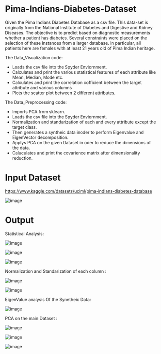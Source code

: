 # Pima-Indians-Diabetes-Dataset

Given the Pima Indians Diabetes Database as a csv file. This data-set is originally
from the National Institute of Diabetes and Digestive and Kidney Diseases. The objective is to
predict based on diagnostic measurements whether a patient has diabetes. Several constraints
were placed on the selection of these instances from a larger database. In particular, all patients
here are females with at least 21 years old of Pima Indian heritage.  

The Data_Visualization code:
* Loads the csv file into the Spyder Enviornment.
* Calculates and print the various statistical features of each attribute like Mean, Median, Mode etc.
* Calculates and print the correlation cofficient between the target attribute and various columns
* Plots the scatter plot between 2 different attributes.


The Data_Preprocessing code:
* Imports PCA from sklearn.
* Loads the csv file into the Spyder Enviornment.
* Normalization and standarization of each and every attribute except the target class.
* Then generates a syntheic data inoder to perform Eigenvalue and EigenVector decomposition.
* Applys PCA on the given Dataset in oder to reduce the dimensions of the data.
* Caluculates and print the covarience matrix after dimensionality reduction.



# Input Dataset

https://www.kaggle.com/datasets/uciml/pima-indians-diabetes-database

![image](https://user-images.githubusercontent.com/119813195/228885870-124eceb8-0e4d-4381-992f-e567e7ffcfb8.png)


# Output

Statistical Analysis:

![image](https://user-images.githubusercontent.com/119813195/228886486-d491a86d-e2ad-44b8-92cc-7e7956993a94.png)

![image](https://user-images.githubusercontent.com/119813195/228887122-2090b7e2-096a-4c4e-85af-d6b812713b7b.png)

![image](https://user-images.githubusercontent.com/119813195/228887163-7093b32a-0db9-4776-b969-d652ea6be8a4.png)

Normalization and Standarization of each column :

![image](https://user-images.githubusercontent.com/119813195/228903363-8973ceb1-29fe-49df-8a4b-3c8f91ef15e4.png)

![image](https://user-images.githubusercontent.com/119813195/228903765-f0c57206-5122-45aa-9fd2-5bb024b452d8.png)

EigenValue analysis Of the Synetheic Data:

![image](https://user-images.githubusercontent.com/119813195/228904381-b8c3c9f0-ba9d-429c-82e6-375a3c1b0e90.png)

PCA on the main Dataset :

![image](https://user-images.githubusercontent.com/119813195/228904878-2c3b2b03-8870-465d-95a3-f3ce00957e47.png)

![image](https://user-images.githubusercontent.com/119813195/228905068-1dc33a18-6e3f-473e-8ac2-085b34758bdc.png)

![image](https://user-images.githubusercontent.com/119813195/228905270-62cfc94f-c643-4983-b594-95955930a76c.png)


